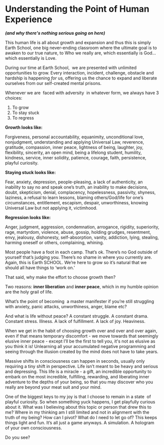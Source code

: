 # Understanding the Point of Human Experience

**_\(and why there's nothing serious going on here\)_**

This human life is all about growth and expansion and thus this is simply Earth School, one big never\-ending classroom where the ultimate goal is to awaken to our true nature, to Who we really are, which essentially is God…which essentially is Love.

During our time at Earth School,  we are presented with unlimited opportunities to grow. Every interaction, incident, challenge, obstacle and hardship is happening _for_ us, offering us the chance to expand and liberate ourselves from our self\-created mental prisons.

Whenever we are  faced with adversity  in whatever form, we always have 3 choices:  

1. To grow 
2. To stay stuck 
3. To regress

**Growth looks like:**

Forgiveness, personal accountability, equanimity, unconditional love, nonjudgment, understanding and applying Universal Law, reverence, gratitude, compassion, inner peace, lightness of being, laughter, joy, flexibility, sincerity, an open mind, being a lifelong student, humility, kindness, service, inner solidity, patience, courage, faith, persistence, playful curiosity.

**Staying stuck looks like:**

Fear, anxiety, depression, people\-pleasing, a lack of authenticity, an inability to say no and speak one’s truth, an inability to make decisions, doubt, skepticism, denial, complacency, hopelessness, passivity, shyness, laziness, a refusal to learn lessons, blaming others/God/life for one’s circumstances, entitlement, escapism, despair, unworthiness, knowing Universal Law but not applying it, victimhood.

**Regression looks like:**

Anger, judgment, aggression, condemnation, arrogance, rigidity, superiority, rage, martyrdom, violence, abuse, gossip, holding grudges, resentment, envy, jealousy, dishonesty, self\-absorption, vanity, addiction, lying, stealing, harming oneself or others, complaining, whining.

Most people have a foot in each camp. That’s ok. There’s no God outside of yourself that’s judging you. There’s no shame in where you currently are. Again, this is Earth SCHOOL. We’re here to grow so it’s natural that we should all have things to ‘work on.’

That said, why make the effort to choose growth then? 

Two reasons: **inner liberation** and **inner peace**, which in my humble opinion are the holy grail of life. 

What’s the point of becoming  a master manifester if you’re still struggling with anxiety, panic attacks, unworthiness, anger, blame etc?

And what is life without peace? A constant struggle. A constant drama. Constant stress. Illness. A lack of fulfillment. A lack of joy. Heaviness.

When we get in the habit of choosing growth over and over and over again, even if that means temporary discomfort \- we move towards that seemingly elusive inner peace \- except I’ll be the first to tell you, it's not as elusive as you think it is\! Unlearning all your accumulated negative programming and seeing through the illusion created by the mind does not have to take years.

Massive shifts in consciousness can happen in seconds, usually only requiring a tiny shift in perspective. Life isn’t meant to be heavy and serious and depressing. This life is a miracle \- a gift, an incredible opportunity to embark on the most incredible, fulfilling, rewarding, and liberating inner adventure to the depths of your being, so that you may discover who you really are beyond your meat suit and your mind.

One of the biggest keys to my joy is that I choose to remain in a state  of playful curiosity. So when something yuck happens, I get playfully curious about it. What was I believing about this topic or person that drew this to me? Where in my thinking am I still limited and not in alignment with the  truth of my being? How can I pivot? What do I need to let go of? This keeps things light and fun. It’s all just a game anyways. A simulation. A hologram of your own consciousness. 

Do you see?
